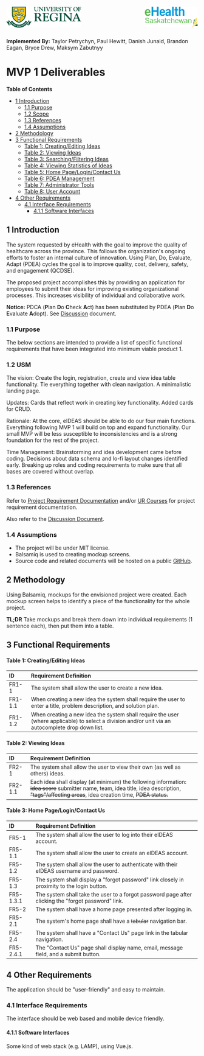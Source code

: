 <p>
  <img align="left" src="/uofr_logo.jpg" alt="U of R logo" width="39.055%"/>
  <img align="right" src="/ehealth_logo.png" alt="eHealth logo" width="27.5%"/>
</p>

<br/><br/><br/><br/>

**Implemented By:** Taylor Petrychyn, Paul Hewitt, Danish Junaid, Brandon Eagan, Bryce Drew, Maksym Zabutnyy

# MVP 1 Deliverables

<!-- START doctoc generated TOC please keep comment here to allow auto update -->
<!-- DON'T EDIT THIS SECTION, INSTEAD RE-RUN doctoc TO UPDATE -->
**Table of Contents**

  - [1 Introduction](#1-introduction)
    - [1.1 Purpose](#11-purpose)
    - [1.2 Scope](#12-scope)
    - [1.3 References](#13-references)
    - [1.4 Assumptions](#14-assumptions)
  - [2 Methodology](#2-methodology)
  - [3 Functional Requirements](#3-functional-requirements)
      - [Table 1: Creating/Editing Ideas](#table-1-creatingediting-ideas)
      - [Table 2: Viewing Ideas](#table-2-viewing-ideas)
      - [Table 3: Searching/Filtering Ideas](#table-3-searchingfiltering-ideas)
      - [Table 4: Viewing Statistics of Ideas](#table-4-viewing-statistics-of-ideas)
      - [Table 5: Home Page/Login/Contact Us](#table-5-home-pagelogincontact-us)
      - [Table 6: PDEA Management](#table-6-pdea-management)
      - [Table 7: Administrator Tools](#table-7-administrator-tools)
      - [Table 8: User Account](#table-8-user-account)
  - [4 Other Requirements](#4-other-requirements)
    - [4.1 Interface Requirements](#41-interface-requirements)
      - [4.1.1 Software Interfaces](#411-software-interfaces)

<!-- END doctoc generated TOC please keep comment here to allow auto update -->

## 1 Introduction
The system requested by eHealth with the goal to improve the quality of healthcare across the province. This follows the organization's ongoing efforts to foster an internal culture of innovation. Using Plan, Do, Evaluate, Adapt (PDEA) cycles the goal is to improve quality, cost, delivery, safety, and engagement (QCDSE).

The proposed project accomplishes this by providing an application for employees to submit their ideas for improving existing organizational processes.  This increases visibility of individual and collaborative work.

**Notice:** PDCA (**P**lan **D**o **C**heck **A**ct) has been substituted by PDEA (**P**lan **D**o **E**valuate **A**dopt). See [Discussion](./discussions.md) document.

### 1.1 Purpose
The below sections are intended to provide a list of specific functional requirements that have been integrated into minimum viable product 1.

### 1.2 USM 
The vision:
	Create the login, registration, create and view idea table functionality.
	Tie everything together with clean navigation.
	A minimalistic landing page.

Updates:
	Cards that reflect work in creating key functionality.
	Added cards for CRUD.
  
Rationale: 
  At the core, eIDEAS should be able to do our four main functions. Everything following MVP 1 will build on top and expand functionality.   Our small MVP will be less susceptible to inconsistencies and is a strong foundation for the rest of the project. 

Time Management:
  Brainstorming and idea development came before coding. Decisions about data schema and lo-fi layout changes identified early. Breaking     up roles and coding requirements to make sure that all bases are covered without overlap. 

### 1.3 References
Refer to [Project Requirement Documentation](./Project_Requirements.pdf) and/or [UR Courses](https://urcourses.uregina.ca) for project requirement documentation.

Also refer to the [Discussion Document](./discussions.md).

### 1.4 Assumptions
 * The project will be under MIT license.
 * Balsamiq is used to creating mockup screens.
 * Source code and related documents will be hosted on a public [GitHub](https://github.com/tpetrychyn/braintrust).

## 2 Methodology
Using Balsamiq, mockups for the envisioned project were created. Each mockup screen helps to identify a piece of the functionality for the whole project.

**TL;DR**
Take mockups and break them down into individual requirements (1 sentence each), then put them into a table.

## 3 Functional Requirements

#### Table 1: Creating/Editing Ideas
| ID     | Requirement Definition     |
| :--- | :--- |
| FR1-1 | The system shall allow the user to create a new idea.   |
| FR1-1.1 | When creating a new idea the system shall require the user to enter a title, problem description, and solution plan.   |
| FR1-1.2 | When creating a new idea the system shall require  the user (where applicable) to select a division and/or unit via an autocomplete drop down list.   |

#### Table 2: Viewing Ideas
| ID     | Requirement Definition     |
| :--- | :--- |
| FR2-1 | The system shall allow the user to view their own (as well as others) ideas.   |
| FR2-1.1 | Each idea shall display (at minimum) the following information: ~~idea score~~ submitter name, team, idea title, idea description, ~~"tags"/affecting areas~~, idea creation time, ~~PDEA status.~~   |

#### Table 3: Home Page/Login/Contact Us
| ID     | Requirement Definition     |
| :--- | :--- |
| FR5-1 | The system shall allow the user to log into their eIDEAS account.   |
| FR5-1.1 | The system shall allow the user to create an eIDEAS account.   |
| FR5-1.2 | The system shall allow the user to authenticate with their eIDEAS username and password.   |
| FR5-1.3 | The system shall display a "forgot password" link closely in proximity to the login button.   |
| FR5-1.3.1 | The system shall take the user to a forgot password page after clicking the "forgot password" link.   |
| FR5-2 | The system shall have a home page presented after logging in.   |
| FR5-2.1 | The system's home page shall have a ~~tabular~~ navigation bar.   |
| FR5-2.4 | The system shall have a "Contact Us" page link in the tabular navigation.   |
| FR5-2.4.1 | The "Contact Us" page shall display name, email, message field, and a submit button.   |

## 4 Other Requirements
The application should be "user-friendly" and easy to maintain.

### 4.1 Interface Requirements
The interface should be web based and mobile device friendly.

#### 4.1.1 Software Interfaces
Some kind of web stack (e.g. LAMP), using Vue.js.

